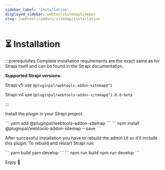 ```yaml
---
sidebar_label: 'Installation'
displayed_sidebar: webtoolsSitemapSidebar
slug: /webtools/addons/sitemap/installation
---
```


# ⏳ Installation

:::prerequisites
Complete installation requirements are the exact same as for Strapi itself and can be found in the Strapi documentation.

**Supported Strapi versions:**

Strapi v5 use `@pluginpal/webtools-addon-sitemap@^1`

Strapi v4 use `@pluginpal/webtools-addon-sitemap@^1.0.0-beta`

:::

Install the plugin in your Strapi project.

<Tabs groupId="yarn-npm">
  <TabItem value="yarn" label="Yarn">
    ```
    yarn add @pluginpal/webtools-addon-sitemap
    ```
  </TabItem>
  <TabItem value="npm" label="NPM">
    ```
    npm install @pluginpal/webtools-addon-sitemap --save
    ```
  </TabItem>
</Tabs>

After successful installation you have to rebuild the admin UI so it'll include this plugin. To rebuild and restart Strapi run:

<Tabs groupId="yarn-npm">
  <TabItem value="yarn" label="Yarn">
    ```
    yarn build
    yarn develop
    ```
  </TabItem>
  <TabItem value="npm" label="NPM">
    ```
    npm run build
    npm run develop
    ```
  </TabItem>
</Tabs>

Enjoy 🎉

